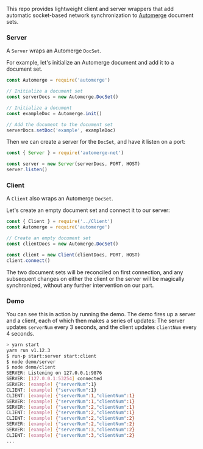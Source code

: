 This repo provides lightweight client and server wrappers that add automatic socket-based network synchronization to [Automerge](https://github.com/automerge/automerge) document sets.

### Server

A `Server` wraps an Automerge `DocSet`.

For example, let's initialize an Automerge document and add it to a document set.

```javascript
const Automerge = require('automerge')

// Initialize a document set
const serverDocs = new Automerge.DocSet()

// Initialize a document
const exampleDoc = Automerge.init()

// Add the document to the document set
serverDocs.setDoc('example', exampleDoc)
```

Then we can create a server for the `DocSet`, and have it listen on a port:

```javascript
const { Server } = require('automerge-net')

const server = new Server(serverDocs, PORT, HOST)
server.listen()
```

### Client

A `Client` also wraps an Automerge `DocSet`.

Let's create an empty document set and connect it to our server:

```javascript
const { Client } = require('../Client')
const Automerge = require('automerge')

// Create an empty document set
const clientDocs = new Automerge.DocSet()

const client = new Client(clientDocs, PORT, HOST)
client.connect()
```

The two document sets will be reconciled on first connection, and any subsequent changes on either the client or the server will be magically synchronized, without any further intervention on our part.

### Demo

You can see this in action by running the demo. The demo fires up a server and a client, each of which then makes a series of updates: The server updates `serverNum` every 3 seconds, and the client updates `clientNum` every 4 seconds.

```sh
> yarn start
yarn run v1.12.3
$ run-p start:server start:client
$ node demo/server
$ node demo/client
SERVER: Listening on 127.0.0.1:9876
SERVER: [127.0.0.1:53254] connected
SERVER: [example] {"serverNum":1}
CLIENT: [example] {"serverNum":1}
CLIENT: [example] {"serverNum":1,"clientNum":1}
SERVER: [example] {"serverNum":1,"clientNum":1}
SERVER: [example] {"serverNum":2,"clientNum":1}
CLIENT: [example] {"serverNum":2,"clientNum":1}
CLIENT: [example] {"serverNum":2,"clientNum":2}
SERVER: [example] {"serverNum":2,"clientNum":2}
SERVER: [example] {"serverNum":3,"clientNum":2}
CLIENT: [example] {"serverNum":3,"clientNum":2}
...
```
